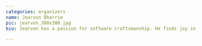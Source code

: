 ```yaml
---
categories: organizers
name: Jearvon Dharrie
pic: jearvon_300x300.jpg
bio: Jearvon has a passion for software craftsmanship. He finds joy in creating functional software to increase business value. Evidenced by his roles as organizer of Philly.rb and co-organizer of Philly Lambda, Jearvon is a strong believer in community and knowledge sharing.

---
```

